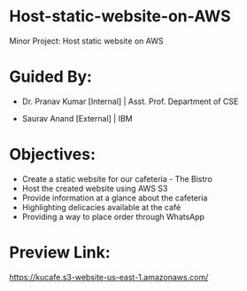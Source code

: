# Host-static-website-on-AWS
Minor Project: Host static website on AWS

# Guided By:

- Dr. Pranav Kumar [Internal] | Asst. Prof. Department of CSE

- Saurav Anand [External] | IBM

# Objectives:
- Create a static website for our cafeteria - The Bistro
- Host the created website using AWS S3
- Provide information at a glance about the cafeteria 
- Highlighting delicacies available at the café
- Providing a way to place order through WhatsApp

# Preview Link:
https://kucafe.s3-website-us-east-1.amazonaws.com/